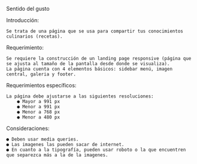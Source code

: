 Sentido del gusto


Introducción:

    Se trata de una página que se usa para compartir tus conocimientos culinarios (recetas).
    
Requerimiento:

    Se requiere la construcción de un landing page responsive (página que se ajusta al tamaño de la pantalla desde donde se visualiza).
    La página cuenta con 4 elementos básicos: sidebar menú, imagen central, galeria y footer.

Requerimientos específicos:

    La página debe ajustarse a las siguientes resoluciones:
        ● Mayor a 991 px
        ● Menor a 991 px
        ● Menor a 768 px
        ● Menor a 480 px

Consideraciones:

    ● Deben usar media queries.
    ● Las imagenes las pueden sacar de internet.
    ● En cuanto a la tipografía, pueden usar roboto o la que encuentren que separezca más a la de la imagenes.

